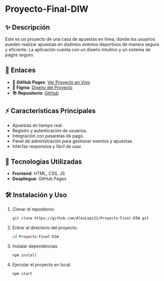 # Proyecto-Final-DIW



## ✨ Descripción

Este es un proyecto de una casa de apuestas en línea, donde los usuarios pueden realizar apuestas en distintos eventos deportivos de manera segura y eficiente. La aplicación cuenta con un diseño intuitivo y un sistema de pagos seguro.

## 🔗 Enlaces

- 🏡 **GitHub Pages**: [Ver Proyecto en Vivo](https://alexlopz22.github.io/Proyecto-Final-DIW/)
- 🎨 **Figma**: [Diseño del Proyecto](https://www.figma.com/design/k1iZMCXhPB8Wx1IJG3hMjz/Proyecto-Final-DIW?node-id=0-1&t=OncVvrd67VGrQGiX-1)
- 📚 **Repositorio**: [GitHub](https://github.com/AlexLopz22/Proyecto-Final-DIW)

## ⚡ Características Principales

- Apuestas en tiempo real.
- Registro y autenticación de usuarios.
- Integración con pasarelas de pago.
- Panel de administración para gestionar eventos y apuestas.
- Interfaz responsiva y fácil de usar.

## 🌟 Tecnologías Utilizadas

- **Frontend**: HTML, CSS, JS
- **Despliegue**: GitHub Pages

## 🛠 Instalación y Uso

1. Clonar el repositorio:
   ```bash
   git clone https://github.com/AlexLopz22/Proyecto-Final-DIW.git
   ```
2. Entrar al directorio del proyecto:
   ```bash
   cd Proyecto-Final-DIW
   ```
3. Instalar dependencias:
   ```bash
   npm install
   ```
4. Ejecutar el proyecto en local:
   ```bash
   npm start
   ```
